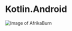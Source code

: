 # Kotlin.Android

![Image of AfrikaBurn](https://cdn-images-1.medium.com/max/1600/0*fg_6c7tcoexdgSng.jpg)
